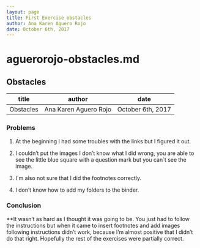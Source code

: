 ```yaml
---
layout: page
title: First Exercise obstacles
author: Ana Karen Aguero Rojo
date: October 6th, 2017
---
```


# aguerorojo-obstacles.md

## Obstacles 

title|author|date 
-----|----|----
Obstacles|Ana Karen Aguero Rojo|October 6th, 2017

### Problems

1. At the beginning I had some troubles with the links but I figured it out.

2. I couldn’t put the images I don’t know what I did wrong, you are able to see the little blue square with a question mark but you can´t see the image. 

3. I´m also not sure that I did the footnotes correctly. 

4. I don’t know how to add my folders to the binder.


### Conclusion

**It wasn’t as hard as I thought it was going to be. You just had to follow the instructions but when it came to insert footnotes and add images following instructions didn’t work, because I’m almost positive that I didn’t do that right. Hopefully the rest of the exercises were partially correct. 
 
